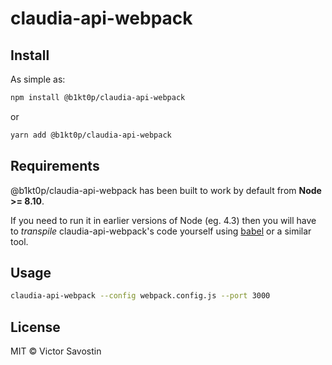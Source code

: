 # claudia-api-webpack

## Install

As simple as:

```bash
npm install @b1kt0p/claudia-api-webpack
```

or

```bash
yarn add @b1kt0p/claudia-api-webpack
```

## Requirements

@b1kt0p/claudia-api-webpack has been built to work by default from **Node >= 8.10**.

If you need to run it in earlier versions of Node (eg. 4.3) then you will have to
*transpile* claudia-api-webpack's code yourself using [babel](https://babeljs.io/) or a similar tool.

## Usage

```bash
claudia-api-webpack --config webpack.config.js --port 3000
```

## License

MIT © Victor Savostin